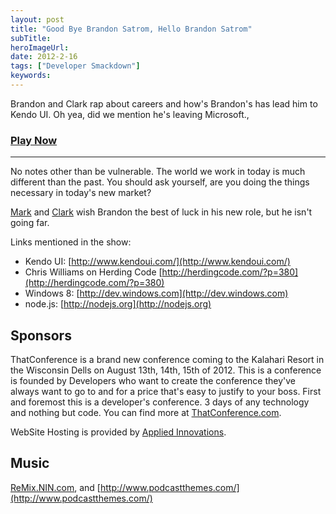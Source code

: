```yaml
---
layout: post 
title: "Good Bye Brandon Satrom, Hello Brandon Satrom"
subTitle: 
heroImageUrl: 
date: 2012-2-16
tags: ["Developer Smackdown"]
keywords: 
---
```


Brandon and Clark rap about careers and how's Brandon's has lead him to Kendo UI. Oh yea, did we mention he's leaving Microsoft.,

### [Play Now](http://www.podtrac.com/pts/redirect.mp3/DeveloperSmackdown.com/Services/PodcastServices.svc/GetPodcast/ds_064.mp3)

* * *
<p><p>No notes other than be vulnerable. The world we work in today is much different than the past. You should ask yourself, are you doing the things necessary in today's new market? 

[Mark](http://marknic.net) and [Clark](http://csell.net/) wish Brandon the best of luck in his new role, but he isn't going far.

Links mentioned in the show:

*   Kendo UI: [http://www.kendoui.com/](http://www.kendoui.com/)
*   Chris Williams on Herding Code [http://herdingcode.com/?p=380](http://herdingcode.com/?p=380)
*   Windows 8: [http://dev.windows.com](http://dev.windows.com)
*   node.js: [http://nodejs.org](http://nodejs.org)

## Sponsors

ThatConference is a brand new conference coming to the Kalahari Resort in the Wisconsin Dells on August 13th, 14th, 15th of 2012\. This is a conference is founded by Developers who want to create the conference they've always want to go to and for a price that's easy to justify to your boss. First and foremost this is a developer's conference. 3 days of any technology and nothing but code. You can find more at [ThatConference.com](http://ThatConference.com).

WebSite Hosting is provided by [Applied Innovations](http://www.appliedi.net/).

## Music

[ReMix.NIN.com](http://ReMix.NIN.com), and [http://www.podcastthemes.com/](http://www.podcastthemes.com/)
</p>
